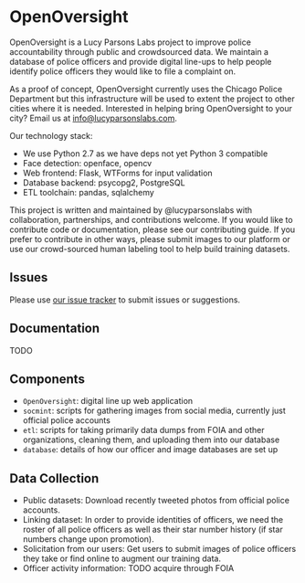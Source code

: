 # OpenOversight

OpenOversight is a Lucy Parsons Labs project to improve police accountability through public and crowdsourced data. We maintain a database of police officers and provide digital line-ups to help people identify police officers they would like to file a complaint on.

As a proof of concept, OpenOversight currently uses the Chicago Police Department but this infrastructure will be used to extent the project to other cities where it is needed. Interested in helping bring OpenOversight to your city? Email us at info@lucyparsonslabs.com.  

Our technology stack:

 * We use Python 2.7 as we have deps not yet Python 3 compatible 
 * Face detection: openface, opencv
 * Web frontend: Flask, WTForms for input validation
 * Database backend: psycopg2, PostgreSQL
 * ETL toolchain: pandas, sqlalchemy

This project is written and maintained by @lucyparsonslabs with collaboration, partnerships, and contributions welcome. If you would like to contribute code or documentation, please see our contributing guide. If you prefer to contribute in other ways, please submit images to our platform or use our crowd-sourced human labeling tool to help build training datasets.

## Issues

Please use [our issue tracker](https://github.com/lucyparsons/OpenOversight//issues/new) to submit issues or suggestions. 

## Documentation

TODO

## Components

* `OpenOversight`: digital line up web application 
* `socmint`: scripts for gathering images from social media, currently just official police accounts
* `etl`: scripts for taking primarily data dumps from FOIA and other organizations, cleaning them, and uploading them into our database 
* `database`: details of how our officer and image databases are set up 

## Data Collection

* Public datasets: Download recently tweeted photos from official police accounts. 
* Linking dataset: In order to provide identities of officers, we need the roster of all police officers as well as their star number history (if star numbers change upon promotion). 
* Solicitation from our users: Get users to submit images of police officers they take or find online to augment our training data.
* Officer activity information: TODO acquire through FOIA

